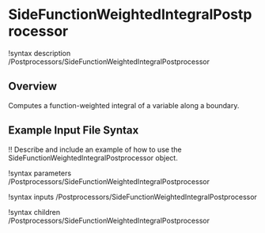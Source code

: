 # SideFunctionWeightedIntegralPostprocessor

!syntax description /Postprocessors/SideFunctionWeightedIntegralPostprocessor

## Overview

Computes a function-weighted integral of a variable along a boundary.

## Example Input File Syntax

!! Describe and include an example of how to use the SideFunctionWeightedIntegralPostprocessor object.

!syntax parameters /Postprocessors/SideFunctionWeightedIntegralPostprocessor

!syntax inputs /Postprocessors/SideFunctionWeightedIntegralPostprocessor

!syntax children /Postprocessors/SideFunctionWeightedIntegralPostprocessor
